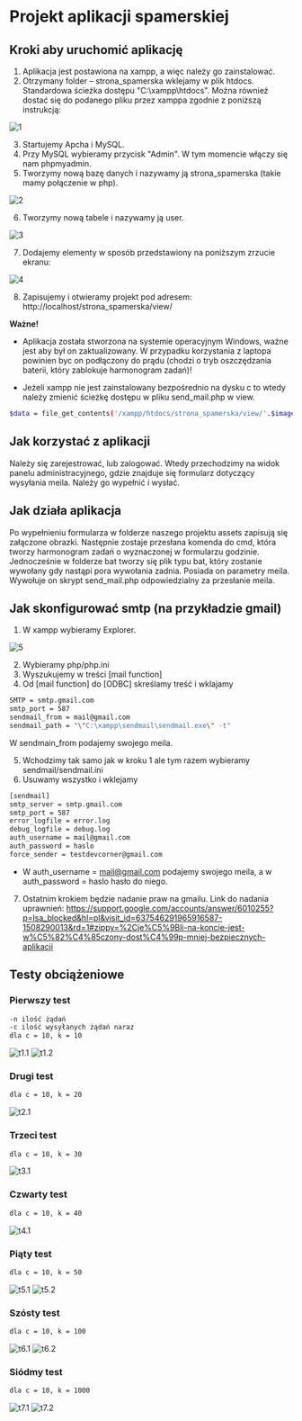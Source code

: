# Projekt aplikacji spamerskiej 

## Kroki aby uruchomić aplikację 

1. Aplikacja jest postawiona na xampp, a więc należy go zainstalować. 
2. Otrzymany folder – strona_spamerska wklejamy w plik htdocs. Standardowa ścieżka dostępu "C:\xampp\htdocs". Można również dostać się do podanego pliku przez xamppa zgodnie z poniższą instrukcją: 

![1](1.png)

3. Startujemy Apcha i MySQL. 
4. Przy MySQL wybieramy przycisk "Admin". W tym momencie włączy się nam phpmyadmin.
5. Tworzymy nową bazę danych i nazywamy ją strona_spamerska (takie mamy połączenie w php).

![2](2.png)

6. Tworzymy nową tabele i nazywamy ją user.

![3](3.png)

7. Dodajemy elementy w sposób przedstawiony na poniższym zrzucie ekranu:

![4](4.png)

8. Zapisujemy i otwieramy projekt pod adresem: http://localhost/strona_spamerska/view/

**Ważne!**

- Aplikacja została stworzona na systemie operacyjnym Windows, ważne jest aby był on zaktualizowany. W przypadku korzystania z laptopa powinien byc on podłączony do prądu (chodzi o tryb oszczędzania baterii, który zablokuje harmonogram zadań)!

- Jeżeli xampp nie jest zainstalowany bezpośrednio na dysku c to wtedy należy zmienić ścieżkę dostępu w pliku send_mail.php w view.

```bash
$data = file_get_contents('/xampp/htdocs/strona_spamerska/view/'.$image);
```

## Jak korzystać z aplikacji

Należy się zarejestrować, lub zalogować. Wtedy przechodzimy na widok panelu administracyjnego, gdzie znajduje się formularz dotyczący wysyłania meila. Należy go wypełnić i wysłać.

## Jak działa aplikacja 

Po wypełnieniu formularza w folderze naszego projektu assets zapisują się załączone obrazki. Następnie zostaje przesłana komenda do cmd, która tworzy harmonogram zadań o wyznaczonej w formularzu godzinie. Jednocześnie w folderze bat tworzy się plik typu bat, który zostanie wywołany gdy nastąpi pora wywołania zadnia. Posiada on parametry meila. Wywołuje on  skrypt send_mail.php odpowiedzialny za przesłanie meila. 

## Jak skonfigurować smtp (na przykładzie gmail)

1. W xampp wybieramy Explorer.

![5](5.png)

2. Wybieramy php/php.ini
3. Wyszukujemy w treści [mail function]
4. Od [mail function] do [ODBC] skreślamy treść i wklajamy

```bash
SMTP = smtp.gmail.com
smtp_port = 587
sendmail_from = mail@gmail.com 
sendmail_path = "\"C:\xampp\sendmail\sendmail.exe\" -t" 
```

W sendmain_from podajemy swojego meila.

5. Wchodzimy tak samo jak w kroku 1 ale tym razem wybieramy sendmail/sendmail.ini
6. Usuwamy wszystko i wklejamy

```bash
[sendmail]
smtp_server = smtp.gmail.com 
smtp_port = 587 
error_logfile = error.log 
debug_logfile = debug.log 
auth_username = mail@gmail.com 
auth_password = haslo 
force_sender = testdevcorner@gmail.com
``` 

- W auth_username = mail@gmail.com podajemy swojego meila, a w auth_password = haslo  hasło do niego.

7. Ostatnim krokiem będzie nadanie praw na gmailu. Link do nadania uprawnień: 
https://support.google.com/accounts/answer/6010255?p=lsa_blocked&hl=pl&visit_id=637546291965916587-1508290013&rd=1#zippy=%2Cje%C5%9Bli-na-koncie-jest-w%C5%82%C4%85czony-dost%C4%99p-mniej-bezpiecznych-aplikacji

## Testy obciążeniowe

### Pierwszy test
```bash 
-n ilość żądań
-c ilość wysyłanych żądań naraz
dla c = 10, k = 10 
``` 

![t1.1](t1.1.png)
![t1.2](t1.2.png)

### Drugi test
```bash  
dla c = 10, k = 20
``` 

![t2.1](t2.1.png)

### Trzeci test
```bash  
dla c = 10, k = 30
``` 

![t3.1](t3.1.png)

### Czwarty test
```bash  
dla c = 10, k = 40
``` 

![t4.1](t4.1.png)

### Piąty test
```bash  
dla c = 10, k = 50
``` 

![t5.1](t5.1.png)
![t5.2](t5.2.png)

### Szósty test
```bash  
dla c = 10, k = 100
``` 

![t6.1](t6.1.png)
![t6.2](t6.2.png)

### Siódmy test
```bash  
dla c = 10, k = 1000
``` 

![t7.1](t7.1.png)
![t7.2](t7.2.png)